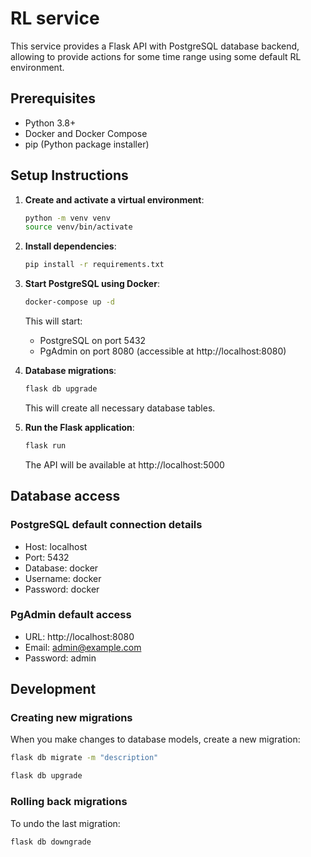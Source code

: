 # RL service 

This service provides a Flask API with PostgreSQL database backend, allowing to provide actions for some time range using some default RL
environment.

## Prerequisites

- Python 3.8+
- Docker and Docker Compose
- pip (Python package installer)

## Setup Instructions

1. **Create and activate a virtual environment**:
   ```bash
   python -m venv venv
   source venv/bin/activate
   ```

2. **Install dependencies**:
   ```bash
   pip install -r requirements.txt
   ```

3. **Start PostgreSQL using Docker**:
   ```bash
   docker-compose up -d
   ```
   This will start:
   - PostgreSQL on port 5432
   - PgAdmin on port 8080 (accessible at http://localhost:8080)

4. **Database migrations**:
   ```bash
   flask db upgrade
   ```
   This will create all necessary database tables.

5. **Run the Flask application**:
   ```bash
   flask run
   ```
   The API will be available at http://localhost:5000

## Database access

### PostgreSQL default connection details
- Host: localhost
- Port: 5432
- Database: docker
- Username: docker
- Password: docker

### PgAdmin default access
- URL: http://localhost:8080
- Email: admin@example.com
- Password: admin

## Development

### Creating new migrations

When you make changes to database models, create a new migration:
  ```bash
  flask db migrate -m "description"

  flask db upgrade
  ```

### Rolling back migrations

To undo the last migration:
  ```bash
  flask db downgrade
  ```




